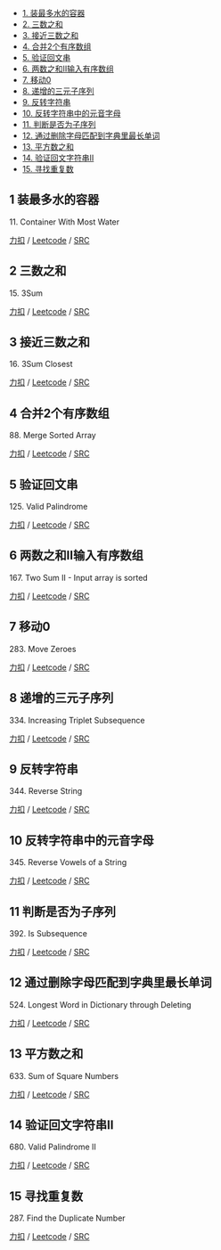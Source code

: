 <!-- GFM-TOC -->
* [1. 装最多水的容器](#1-装最多水的容器)
* [2. 三数之和](#2-三数之和)
* [3. 接近三数之和](#3-接近三数之和)
* [4. 合并2个有序数组](#4-合并2个有序数组)
* [5. 验证回文串](#5-验证回文串)
* [6. 两数之和II输入有序数组](#6-两数之和II输入有序数组)
* [7. 移动0](#7-移动0)
* [8. 递增的三元子序列](#8-递增的三元子序列)
* [9. 反转字符串](#9-反转字符串)
* [10. 反转字符串中的元音字母](#10-反转字符串中的元音字母)
* [11. 判断是否为子序列](#11-判断是否为子序列)
* [12. 通过删除字母匹配到字典里最长单词](#12-通过删除字母匹配到字典里最长单词)
* [13. 平方数之和](#13-平方数之和)
* [14. 验证回文字符串Ⅱ](#14-验证回文字符串Ⅱ)
* [15. 寻找重复数](#15-寻找重复数)
<!-- GFM-TOC -->

## 1 装最多水的容器
11\. Container With Most Water

[力扣](https://leetcode-cn.com/problems/container-with-most-water/) / [Leetcode](https://leetcode.com/problems/container-with-most-water/) / [SRC](../algo_03_two_points/L11-m.cpp)

## 2 三数之和
15\. 3Sum

[力扣](https://leetcode-cn.com/problems/3sum/) / [Leetcode](https://leetcode.com/problems/3sum/) / [SRC](../algo_03_two_points/L15-m.cpp)

## 3 接近三数之和
16\. 3Sum Closest

[力扣](https://leetcode-cn.com/problems/3sum-closest/) / [Leetcode](https://leetcode.com/problems/3sum-closest/) / [SRC](../algo_03_two_points/L16-m.cpp)

## 4 合并2个有序数组
88\. Merge Sorted Array

[力扣](https://leetcode-cn.com/problems/merge-sorted-array/) / [Leetcode](https://leetcode.com/problems/merge-sorted-array/) / [SRC](../algo_03_two_points/L88.cpp)

## 5 验证回文串
125\. Valid Palindrome

[力扣](https://leetcode-cn.com/valid-palindrome/) / [Leetcode](https://leetcode.com/problems/valid-palindrome/) / [SRC](../algo_03_two_points/L125.cpp)

## 6 两数之和II输入有序数组
167\. Two Sum II - Input array is sorted

[力扣](https://leetcode-cn.com/problems/two-sum-ii-input-array-is-sorted/) / [Leetcode](https://leetcode.com/problems/two-sum-ii-input-array-is-sorted/) / [SRC](../algo_03_two_points/L167.cpp)

## 7 移动0
283\. Move Zeroes

[力扣](https://leetcode-cn.com/problems/move-zeroes/) / [Leetcode](https://leetcode.com/problems/move-zeroes/) / [SRC](../algo_03_two_points/L283.cpp)

## 8 递增的三元子序列  
334\. Increasing Triplet Subsequence

[力扣](https://leetcode-cn.com/problems/increasing-triplet-subsequence/) / [Leetcode](https://leetcode.com/problems/increasing-triplet-subsequence/) / [SRC](../algo_03_two_points/L334-m.cpp)

## 9 反转字符串
344\. Reverse String

[力扣](https://leetcode-cn.com/problems/reverse-string/) / [Leetcode](https://leetcode.com/problems/reverse-string/) / [SRC](../algo_03_two_points/L344.cpp)

## 10 反转字符串中的元音字母
345\. Reverse Vowels of a String

[力扣](https://leetcode-cn.com/problems/reverse-vowels-of-a-string/) / [Leetcode](https://leetcode.com/problems/reverse-vowels-of-a-string/) / [SRC](../algo_03_two_points/L345.cpp)


## 11 判断是否为子序列
392\. Is Subsequence

[力扣](https://leetcode-cn.com/problems/is-subsequence/) / [Leetcode](https://leetcode.com/problems/is-subsequence/) / [SRC](../algo_03_two_points/L392.cpp)

## 12 通过删除字母匹配到字典里最长单词
524\. Longest Word in Dictionary through Deleting

[力扣](https://leetcode-cn.com/problems/longest-word-in-dictionary-through-deleting/) / [Leetcode](https://leetcode.com/problems/longest-word-in-dictionary-through-deleting/) / [SRC](../algo_03_two_points/L524-m.cpp)

## 13 平方数之和
633\. Sum of Square Numbers

[力扣](https://leetcode-cn.com/problems/sum-of-square-numbers/) / [Leetcode](https://leetcode.com/problems/sum-of-square-numbers/) / [SRC](../algo_03_two_points/L633.cpp)

## 14 验证回文字符串Ⅱ
680\. Valid Palindrome II

[力扣](https://leetcode-cn.com/problems/valid-palindrome-ii/) / [Leetcode](https://leetcode.com/problems/valid-palindrome-ii/) / [SRC](../algo_03_two_points/L680.cpp)

## 15 寻找重复数
287\. Find the Duplicate Number

[力扣](https://leetcode-cn.com/problems/find-the-duplicate-number/) / [Leetcode](https://leetcode.com/problems/find-the-duplicate-number/) / [SRC](../algo_03_two_points/L287-m.cpp)



